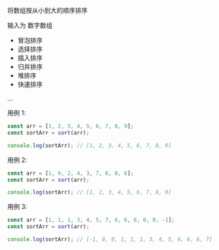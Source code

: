 将数组按从小到大的顺序排序

输入为 数字数组

- 冒泡排序
- 选择排序
- 插入排序
- 归并排序
- 堆排序
- 快速排序

...

用例 1:

```js
const arr = [1, 2, 3, 4, 5, 6, 7, 8, 9];
const sortArr = sort(arr);

console.log(sortArr); // [1, 2, 3, 4, 5, 6, 7, 8, 9]
```

用例 2:

```js
const arr = [1, 9, 2, 4, 3, 7, 6, 8, 6];
const sortArr = sort(arr);

console.log(sortArr); // [1, 2, 3, 4, 5, 6, 7, 8, 9]
```

用例 3:

```js
const arr = [1, 1, 1, 3, 4, 5, 7, 6, 6, 6, 0, 0, -1];
const sortArr = sort(arr);

console.log(sortArr); // [-1, 0, 0, 1, 1, 1, 3, 4, 5, 6, 6, 6, 7]
```
